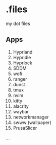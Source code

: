 # .files

my dot files

## Apps

1. Hyprland
2. Hypridle
3. Hyprlock
4. SDDM
5. wofi
6. ranger
7. dunst
8. tmux
9. nvim
10. kitty
11. alacrity
12. waybar
13. networkmanager
14. swww (wallpaper)
15. PrusaSlicer

...

